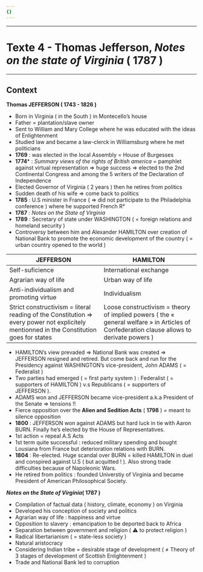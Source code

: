```yaml
---
{}
---
```

***
# Texte 4 - Thomas Jefferson, *Notes on the state of Virginia* ( 1787 )
***
## Context 

**Thomas JEFFERSON ( 1743 - 1826 )** 
- Born in Virginia ( in the South ) in Montecello’s house 
- Father = plantation/slave owner 
- Sent to William and Mary College where he was educated with the ideas of Enlightenment 
- Studied law and became a law-clerck in Williamsburg where he met politicians 
- **1769** : was elected in the local Assembly = House of Burgesses 
- **1774*** : *Summary views of the rights of British america* = pamphlet against virtual representation ⇒ huge success ⇒ elected to the 2nd Continental Congress and among the 5 writers of the Declaration of Independence 
- Elected Governor of Virginia ( 2 years ) then he retires from politics
- Sudden death of his wife ⇒ come back to politics 
- **1785** : U.S minister in France ( ⇒ did not participate to the Philadelphia conference ) where he supported French R° 
- **1787** : *Notes on the State of Virginia* 
- **1789** : Secretary of state under WASHINGTON ( = foreign relations and homeland security )
- Controversy between him and Alexander HAMILTON over creation of National Bank to promote the economic development of the country ( = urban country opened to the world )

| JEFFERSON                                                                                                                                 | HAMILTON                                                                                                                                 |
|-------------------------------------------------------------------------------------------------------------------------------------------|------------------------------------------------------------------------------------------------------------------------------------------|
| Self-suficience                                                                                                                           | International exchange                                                                                                                   |
| Agrarian way of life                                                                                                                      | Urban way of life                                                                                                                        |
| Anti-individualism and promoting virtue                                                                                                   | Individualism                                                                                                                            |
| Strict constructivism = literal reading of the Constitution ⇒ every power not explicitely mentionned in the Constitution goes for states | Loose constructivism = theory of implied powers ( the « general welfare » in Articles of Confederation clause allows to derivate powers )  |

- HAMILTON’s view prevaded ⇒ National Bank was created ⇒ JEFFERSON resigned and retired. But come back and run for the Presidency against WASHINGTON’s vice-president,  John ADAMS ( = Federalist ) 
- Two parties had emerged ( = first party system ) : Federalist ( = supporters of HAMILTON ) v.s Republicans ( = supporters of JEFFERSON ). 
- ADAMS won and JEFFERSON became vice-president a.k.a President of the Senate ⇒ tensions !! 
- Fierce opposition over the **Alien and Sedition Acts** ( **1798** ) = meant to silence opposition 
- **1800** : JEFFERSON won against ADAMS but hard luck in tie with Aaron BURN. Finally he’s elected by the House of Representatives. 
- 1st action = repeal A.S Acts
- 1st term quite successful : reduced military spending and bought Lousiana from France but deterioration relations with BURN.
- **1804** : Re-elected. Huge scandal over BURN = killed HAMILTON in duel and conspired against U.S ( but acquitted ! ). Also strong trade difficulties because of Napoleonic Wars. 
- He retired from politics : founded Universtiy of Virginia and became President of American Philosophical Society. 

***Notes on the State of Virginia*( 1787 )**
- Compilation of factual data ( history, climate, economy ) on Virginia 
- Developed his conception of society and politics 
- Agrarian way of life : happiness and virtue 
- Opposition to slavery : emancipation to be deported back to Africa 
- Separation between government and religion ( ⚠ to protect religion )
- Radical libertarianism ( = state-less society )
- Natural aristocracy 
- Considering Indian tribe = desirable stage of development ( ≠ Theory of 3 stages of development of Scottish Enlightenment  )
- Trade and National Bank led to corruption 